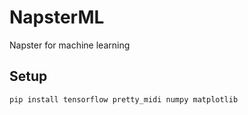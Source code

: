 # NapsterML
Napster for machine learning

## Setup

```
pip install tensorflow pretty_midi numpy matplotlib
```
